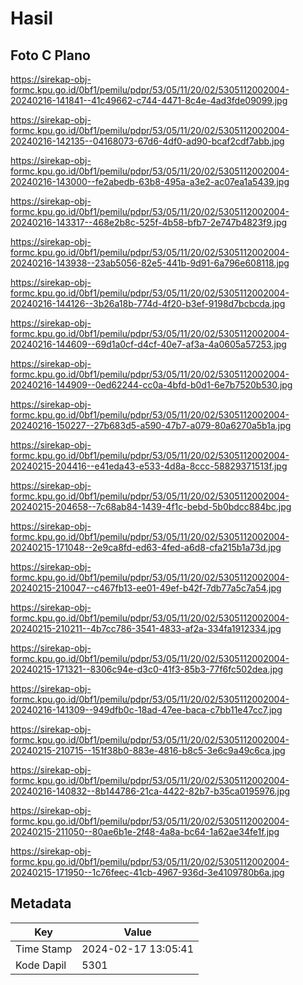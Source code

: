 # Hasil

## Foto C Plano

https://sirekap-obj-formc.kpu.go.id/0bf1/pemilu/pdpr/53/05/11/20/02/5305112002004-20240216-141841--41c49662-c744-4471-8c4e-4ad3fde09099.jpg

https://sirekap-obj-formc.kpu.go.id/0bf1/pemilu/pdpr/53/05/11/20/02/5305112002004-20240216-142135--04168073-67d6-4df0-ad90-bcaf2cdf7abb.jpg

https://sirekap-obj-formc.kpu.go.id/0bf1/pemilu/pdpr/53/05/11/20/02/5305112002004-20240216-143000--fe2abedb-63b8-495a-a3e2-ac07ea1a5439.jpg

https://sirekap-obj-formc.kpu.go.id/0bf1/pemilu/pdpr/53/05/11/20/02/5305112002004-20240216-143317--468e2b8c-525f-4b58-bfb7-2e747b4823f9.jpg

https://sirekap-obj-formc.kpu.go.id/0bf1/pemilu/pdpr/53/05/11/20/02/5305112002004-20240216-143938--23ab5056-82e5-441b-9d91-6a796e608118.jpg

https://sirekap-obj-formc.kpu.go.id/0bf1/pemilu/pdpr/53/05/11/20/02/5305112002004-20240216-144126--3b26a18b-774d-4f20-b3ef-9198d7bcbcda.jpg

https://sirekap-obj-formc.kpu.go.id/0bf1/pemilu/pdpr/53/05/11/20/02/5305112002004-20240216-144609--69d1a0cf-d4cf-40e7-af3a-4a0605a57253.jpg

https://sirekap-obj-formc.kpu.go.id/0bf1/pemilu/pdpr/53/05/11/20/02/5305112002004-20240216-144909--0ed62244-cc0a-4bfd-b0d1-6e7b7520b530.jpg

https://sirekap-obj-formc.kpu.go.id/0bf1/pemilu/pdpr/53/05/11/20/02/5305112002004-20240216-150227--27b683d5-a590-47b7-a079-80a6270a5b1a.jpg

https://sirekap-obj-formc.kpu.go.id/0bf1/pemilu/pdpr/53/05/11/20/02/5305112002004-20240215-204416--e41eda43-e533-4d8a-8ccc-58829371513f.jpg

https://sirekap-obj-formc.kpu.go.id/0bf1/pemilu/pdpr/53/05/11/20/02/5305112002004-20240215-204658--7c68ab84-1439-4f1c-bebd-5b0bdcc884bc.jpg

https://sirekap-obj-formc.kpu.go.id/0bf1/pemilu/pdpr/53/05/11/20/02/5305112002004-20240215-171048--2e9ca8fd-ed63-4fed-a6d8-cfa215b1a73d.jpg

https://sirekap-obj-formc.kpu.go.id/0bf1/pemilu/pdpr/53/05/11/20/02/5305112002004-20240215-210047--c467fb13-ee01-49ef-b42f-7db77a5c7a54.jpg

https://sirekap-obj-formc.kpu.go.id/0bf1/pemilu/pdpr/53/05/11/20/02/5305112002004-20240215-210211--4b7cc786-3541-4833-af2a-334fa1912334.jpg

https://sirekap-obj-formc.kpu.go.id/0bf1/pemilu/pdpr/53/05/11/20/02/5305112002004-20240215-171321--8306c94e-d3c0-41f3-85b3-77f6fc502dea.jpg

https://sirekap-obj-formc.kpu.go.id/0bf1/pemilu/pdpr/53/05/11/20/02/5305112002004-20240216-141309--949dfb0c-18ad-47ee-baca-c7bb11e47cc7.jpg

https://sirekap-obj-formc.kpu.go.id/0bf1/pemilu/pdpr/53/05/11/20/02/5305112002004-20240215-210715--151f38b0-883e-4816-b8c5-3e6c9a49c6ca.jpg

https://sirekap-obj-formc.kpu.go.id/0bf1/pemilu/pdpr/53/05/11/20/02/5305112002004-20240216-140832--8b144786-21ca-4422-82b7-b35ca0195976.jpg

https://sirekap-obj-formc.kpu.go.id/0bf1/pemilu/pdpr/53/05/11/20/02/5305112002004-20240215-211050--80ae6b1e-2f48-4a8a-bc64-1a62ae34fe1f.jpg

https://sirekap-obj-formc.kpu.go.id/0bf1/pemilu/pdpr/53/05/11/20/02/5305112002004-20240215-171950--1c76feec-41cb-4967-936d-3e4109780b6a.jpg


## Metadata

| Key        | Value               |
| ---------- | ------------------- |
| Time Stamp | 2024-02-17 13:05:41 |
| Kode Dapil | 5301                |



